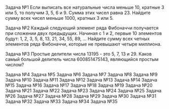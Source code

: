 Задача №1
Если выписать все натуральные числа меньше 10, кратные 3 или 5, то получим 3, 5, 6 и 9. Сумма этих чисел равна 23.
Найдите сумму всех чисел меньше 1000, кратных 3 или 5.

Задача №2
Каждый следующий элемент ряда Фибоначчи получается при сложении двух предыдущих. Начиная с 1 и 2, первые 10 элементов будут:
1, 2, 3, 5, 8, 13, 21, 34, 55, 89, ...
Найдите сумму всех четных элементов ряда Фибоначчи, которые не превышают четыре миллиона.

Задача №3
Простые делители числа 13195 - это 5, 7, 13 и 29.
Каков самый большой делитель числа 600851475143, являющийся простым числом?

Задача №4
Задача №5
Задача №6
Задача №7
Задача №8
Задача №9
Задача №10
Задача №11
Задача №12
Задача №13
Задача №14
Задача №15
Задача №16
Задача №17
Задача №18
Задача №19
Задача №20
Задача №21
Задача №22
Задача №23
Задача №24
Задача №25
Задача №26
Задача №27
Задача №28
Задача №29
Задача №30
Задача №31
Задача №32
Задача №33
Задача №34
Задача №35
